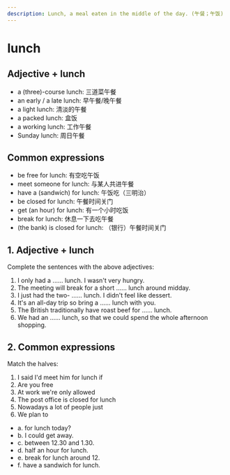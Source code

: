 ```yaml
---
description: Lunch, a meal eaten in the middle of the day. (午餐；午饭)
---
```


# lunch

## Adjective + lunch

- a (three)-course lunch: 三道菜午餐
- an early / a late lunch: 早午餐/晚午餐
- a light lunch: 清淡的午餐
- a packed lunch: 盒饭
- a working lunch: 工作午餐
- Sunday lunch: 周日午餐

## Common expressions

- be free for lunch: 有空吃午饭
- meet someone for lunch: 与某人共进午餐
- have a (sandwich) for lunch: 午饭吃（三明治）
- be closed for lunch: 午餐时间关门
- get (an hour) for lunch: 有一个小时吃饭
- break for lunch: 休息一下去吃午餐
- (the bank) is closed for lunch: （银行）午餐时间关门

## 1. Adjective + lunch

Complete the sentences with the above adjectives:

1. I only had a ...... lunch. I wasn't very hungry.
2. The meeting will break for a short ...... lunch around midday.
3. I just had the two- ...... lunch. I didn't feel like dessert.
4. It's an all-day trip so bring a ...... lunch with you.
5. The British traditionally have roast beef for ...... lunch.
6. We had an ...... lunch, so that we could spend the whole afternoon shopping.

## 2. Common expressions

Match the halves:

1. I said I'd meet him for lunch if
2. Are you free
3. At work we're only allowed
4. The post office is closed for lunch
5. Nowadays a lot of people just
6. We plan to

- a. for lunch today?
- b. I could get away.
- c. between 12.30 and 1.30.
- d. half an hour for lunch.
- e. break for lunch around 12.
- f. have a sandwich for lunch.
